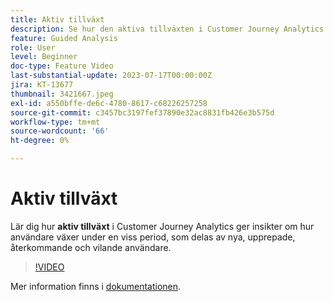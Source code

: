 ```yaml
---
title: Aktiv tillväxt
description: Se hur den aktiva tillväxten i Customer Journey Analytics ger insikter om användarnas tillväxt under en viss period, som delas av nya, upprepade, återkommande och vilande användare.
feature: Guided Analysis
role: User
level: Beginner
doc-type: Feature Video
last-substantial-update: 2023-07-17T00:00:00Z
jira: KT-13677
thumbnail: 3421667.jpeg
exl-id: a550bffe-de6c-4780-8617-c68226257258
source-git-commit: c3457bc3197fef37890e32ac8831fb426e3b575d
workflow-type: tm+mt
source-wordcount: '66'
ht-degree: 0%

---
```


# Aktiv tillväxt

Lär dig hur **aktiv tillväxt** i Customer Journey Analytics ger insikter om hur användare växer under en viss period, som delas av nya, upprepade, återkommande och vilande användare.

>[!VIDEO](https://video.tv.adobe.com/v/3421667/?learn=on)

Mer information finns i [dokumentationen](https://experienceleague.adobe.com/docs/analytics-platform/using/guided-analysis/user-growth/active.html?lang=sv-SE).
